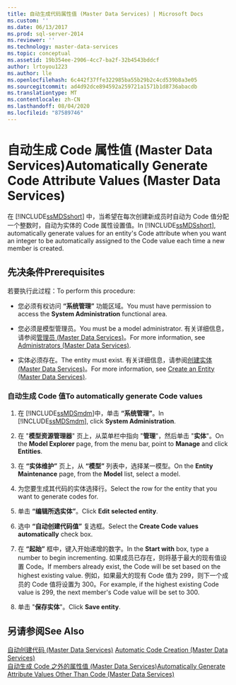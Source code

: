 ```yaml
---
title: 自动生成代码属性值 (Master Data Services) | Microsoft Docs
ms.custom: ''
ms.date: 06/13/2017
ms.prod: sql-server-2014
ms.reviewer: ''
ms.technology: master-data-services
ms.topic: conceptual
ms.assetid: 19b354ee-2906-4cc7-ba2f-32b4543bddcf
author: lrtoyou1223
ms.author: lle
ms.openlocfilehash: 6c442f37ffe322985ba55b29b2c4cd539b8a3e05
ms.sourcegitcommit: ad4d92dce894592a259721a1571b1d8736abacdb
ms.translationtype: MT
ms.contentlocale: zh-CN
ms.lasthandoff: 08/04/2020
ms.locfileid: "87589746"
---
```

# <a name="automatically-generate-code-attribute-values-master-data-services"></a><span data-ttu-id="e2b24-102">自动生成 Code 属性值 (Master Data Services)</span><span class="sxs-lookup"><span data-stu-id="e2b24-102">Automatically Generate Code Attribute Values (Master Data Services)</span></span>
  <span data-ttu-id="e2b24-103">在 [!INCLUDE[ssMDSshort](../includes/ssmdsshort-md.md)] 中，当希望在每次创建新成员时自动为 Code 值分配一个整数时，自动为实体的 Code 属性设置值。</span><span class="sxs-lookup"><span data-stu-id="e2b24-103">In [!INCLUDE[ssMDSshort](../includes/ssmdsshort-md.md)], automatically generate values for an entity's Code attribute when you want an integer to be automatically assigned to the Code value each time a new member is created.</span></span>  
  
## <a name="prerequisites"></a><span data-ttu-id="e2b24-104">先决条件</span><span class="sxs-lookup"><span data-stu-id="e2b24-104">Prerequisites</span></span>  
 <span data-ttu-id="e2b24-105">若要执行此过程：</span><span class="sxs-lookup"><span data-stu-id="e2b24-105">To perform this procedure:</span></span>  
  
-   <span data-ttu-id="e2b24-106">您必须有权访问 **“系统管理”** 功能区域。</span><span class="sxs-lookup"><span data-stu-id="e2b24-106">You must have permission to access the **System Administration** functional area.</span></span>  
  
-   <span data-ttu-id="e2b24-107">您必须是模型管理员。</span><span class="sxs-lookup"><span data-stu-id="e2b24-107">You must be a model administrator.</span></span> <span data-ttu-id="e2b24-108">有关详细信息，请参阅[管理员 &#40;Master Data Services&#41;](administrators-master-data-services.md)。</span><span class="sxs-lookup"><span data-stu-id="e2b24-108">For more information, see [Administrators &#40;Master Data Services&#41;](administrators-master-data-services.md).</span></span>  
  
-   <span data-ttu-id="e2b24-109">实体必须存在。</span><span class="sxs-lookup"><span data-stu-id="e2b24-109">The entity must exist.</span></span> <span data-ttu-id="e2b24-110">有关详细信息，请参阅[创建实体 (Master Data Services)](../../2014/master-data-services/create-an-entity-master-data-services.md)。</span><span class="sxs-lookup"><span data-stu-id="e2b24-110">For more information, see [Create an Entity &#40;Master Data Services&#41;](../../2014/master-data-services/create-an-entity-master-data-services.md).</span></span>  
  
### <a name="to-automatically-generate-code-values"></a><span data-ttu-id="e2b24-111">自动生成 Code 值</span><span class="sxs-lookup"><span data-stu-id="e2b24-111">To automatically generate Code values</span></span>  
  
1.  <span data-ttu-id="e2b24-112">在 [!INCLUDE[ssMDSmdm](../includes/ssmdsmdm-md.md)]中，单击 **“系统管理”**。</span><span class="sxs-lookup"><span data-stu-id="e2b24-112">In [!INCLUDE[ssMDSmdm](../includes/ssmdsmdm-md.md)], click **System Administration**.</span></span>  
  
2.  <span data-ttu-id="e2b24-113">在 "**模型资源管理器**" 页上，从菜单栏中指向 "**管理**"，然后单击 "**实体**"。</span><span class="sxs-lookup"><span data-stu-id="e2b24-113">On the **Model Explorer** page, from the menu bar, point to **Manage** and click **Entities**.</span></span>  
  
3.  <span data-ttu-id="e2b24-114">在 **“实体维护”** 页上，从 **“模型”** 列表中，选择某一模型。</span><span class="sxs-lookup"><span data-stu-id="e2b24-114">On the **Entity Maintenance** page, from the **Model** list, select a model.</span></span>  
  
4.  <span data-ttu-id="e2b24-115">为您要生成其代码的实体选择行。</span><span class="sxs-lookup"><span data-stu-id="e2b24-115">Select the row for the entity that you want to generate codes for.</span></span>  
  
5.  <span data-ttu-id="e2b24-116">单击 **“编辑所选实体”**。</span><span class="sxs-lookup"><span data-stu-id="e2b24-116">Click **Edit selected entity**.</span></span>  
  
6.  <span data-ttu-id="e2b24-117">选中 **“自动创建代码值”** 复选框。</span><span class="sxs-lookup"><span data-stu-id="e2b24-117">Select the **Create Code values automatically** check box.</span></span>  
  
7.  <span data-ttu-id="e2b24-118">在 **“起始”** 框中，键入开始递增的数字。</span><span class="sxs-lookup"><span data-stu-id="e2b24-118">In the **Start with** box, type a number to begin incrementing.</span></span> <span data-ttu-id="e2b24-119">如果成员已存在，则将基于最大的现有值设置 Code。</span><span class="sxs-lookup"><span data-stu-id="e2b24-119">If members already exist, the Code will be set based on the highest existing value.</span></span> <span data-ttu-id="e2b24-120">例如，如果最大的现有 Code 值为 299，则下一个成员的 Code 值将设置为 300。</span><span class="sxs-lookup"><span data-stu-id="e2b24-120">For example, if the highest existing Code value is 299, the next member's Code value will be set to 300.</span></span>  
  
8.  <span data-ttu-id="e2b24-121">单击 "**保存实体**"。</span><span class="sxs-lookup"><span data-stu-id="e2b24-121">Click **Save entity**.</span></span>  
  
## <a name="see-also"></a><span data-ttu-id="e2b24-122">另请参阅</span><span class="sxs-lookup"><span data-stu-id="e2b24-122">See Also</span></span>  
 <span data-ttu-id="e2b24-123">[自动创建代码 &#40;Master Data Services&#41;](../../2014/master-data-services/automatic-code-creation-master-data-services.md) </span><span class="sxs-lookup"><span data-stu-id="e2b24-123">[Automatic Code Creation &#40;Master Data Services&#41;](../../2014/master-data-services/automatic-code-creation-master-data-services.md) </span></span>  
 [<span data-ttu-id="e2b24-124">自动生成 Code 之外的属性值 (Master Data Services)</span><span class="sxs-lookup"><span data-stu-id="e2b24-124">Automatically Generate Attribute Values Other Than Code &#40;Master Data Services&#41;</span></span>](../../2014/master-data-services/automatically-generate-attribute-values-other-than-code-master-data-services.md)  
  
  
